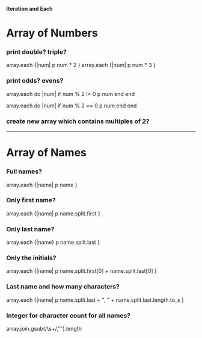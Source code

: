 **Iteration and Each**

# Array of Numbers

### print double? triple?

array.each {|num| p num * 2 }
array.each {|num| p num * 3 }

### print odds? evens?

array.each do |num|
  if num % 2 != 0
    p num
  end
end

array.each do |num|
  if num % 2 == 0
    p num
  end
end

### create new array which contains multiples of 2?

---

# Array of Names

### Full names?

array.each {|name| p name }

### Only first name?

array.each {|name| p name.split.first }

### Only last name?

array.each {|name} p name.split.last }

### Only the initials?

array.each {|name| p name.split.first[0] + name.split.last[0] }

### Last name and how many characters?

array.each {|name| p name.split.last + ", " + name.split.last.length.to_s }

### Integer for character count for all names?

array.join.gsub(/\s+/,"").length
